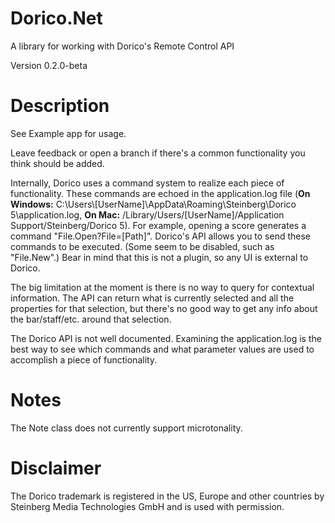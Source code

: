 # Dorico.Net
A library for working with Dorico's Remote Control API

Version 0.2.0-beta

# Description

See Example app for usage.

Leave feedback or open a branch if there's a common functionality you think should be added.

Internally, Dorico uses a command system to realize each piece of functionality. These commands are echoed in the application.log file (**On Windows:** C:\Users\\[UserName]\AppData\Roaming\Steinberg\Dorico 5\application.log, **On Mac:** /Library/Users/[UserName]/Application Support/Steinberg/Dorico 5). For example, opening a score generates a command "File.Open?File=[Path]".  Dorico's API allows you to send these commands to be executed.  (Some seem to be disabled, such as "File.New".) Bear in mind that this is not a plugin, so any UI is external to Dorico.

The big limitation at the moment is there is no way to query for contextual information.  The API can return what is currently selected and all the properties for that selection, but there's no good way to get any info about the bar/staff/etc. around that selection.

The Dorico API is not well documented. Examining the application.log is the best way to see which commands and what parameter values are used to accomplish a piece of functionality.

# Notes

The Note class does not currently support microtonality.


# Disclaimer

The Dorico trademark is registered in the US, Europe and other countries by Steinberg Media Technologies GmbH and is used with permission.